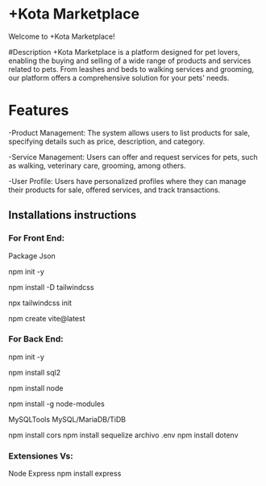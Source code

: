 # +Kota Marketplace
Welcome to +Kota Marketplace!

#Description
+Kota Marketplace is a platform designed for pet lovers, enabling the buying and selling of a wide range of products and services related to pets. From leashes and beds to walking services and grooming, our platform offers a comprehensive solution for your pets' needs.

# Features
-Product Management: The system allows users to list products for sale, specifying details such as price, description, and category.

-Service Management: Users can offer and request services for pets, such as walking, veterinary care, grooming, among others.

-User Profile: Users have personalized profiles where they can manage their products for sale, offered services, and track transactions.


## Installations instructions

### For Front End:

Package Json 

npm init -y

npm install -D tailwindcss

npx tailwindcss init

npm create vite@latest



### For Back End:

npm init -y

npm install sql2

npm install node

npm install -g node-modules

MySQLTools MySQL/MariaDB/TiDB

npm install cors
npm install sequelize
archivo .env npm install dotenv

### Extensiones Vs:

Node Express npm install express

